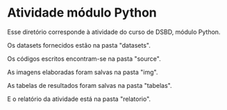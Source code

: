 # Atividade módulo Python 

Esse diretório corresponde à atividade do curso de DSBD, módulo Python.

Os datasets fornecidos estão na pasta "datasets".

Os códigos escritos encontram-se na pasta "source".

As imagens elaboradas foram salvas na pasta "img".

As tabelas de resultados foram salvas na pasta "tabelas".

E o relatório da atividade está na pasta "relatorio".

